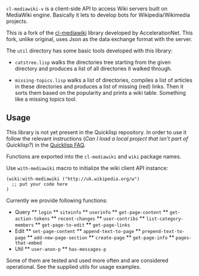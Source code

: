 `cl-mediawiki-v` is a client-side API to access Wiki servers built on MediaWiki engine. Basically it lets to develop bots for Wikipedia/Wikimedia projects.

This is a fork of the [cl-mediawiki](https://github.com/AccelerationNet/cl-mediawiki) library developed by AccelerationNet. This fork, unlike original, uses Json as the data exchange format with the server.

The `util` directory has some basic tools developed with this library:

* `catstree.lisp` walks the directories tree starting from the given
  directory and produces a list of all directories it walked through.

* `missing-topics.lisp` walks a list of directories, compiles a list
  of articles in these directories and produces a list of missing
  (red) links. Then it sorts them based on the popularity and prints a
  wiki table. Something like a missing topics tool.

## Usage

This library is not yet present in the Quicklisp repository. In order to use it follow the relevant instructions (*Can I load a local project that isn't part of Quicklisp?*) in the [Quicklisp FAQ](http://www.quicklisp.org/beta/faq.html).

Functions are exported into the `cl-mediawiki` and `wiki` package names.

Use `with-mediawiki` macro to initialize the wiki client API instance:

    (wiki:with-mediawiki ("http://uk.wikipedia.org/w")
      ;; put your code here
    )

Currently we provide following functions:

* Query
** `login`
** `siteinfo`
** `userinfo`
** `get-page-content`
** `get-action-tokens`
** `recent-changes`
** `user-contribs`
** `list-category-members`
** `get-page-to-edit`
** `get-page-links`
* Edit
** `set-page-content`
** `append-text-to-page`
** `prepend-text-to-page`
** `add-new-page-section`
** `create-page`
** `get-page-info`
** `pages-that-embed`
* Util
** `user-anon-p`
** `has-messages-p`

Some of them are tested and used more often and are considered operational. See the supplied utils for usage examples.